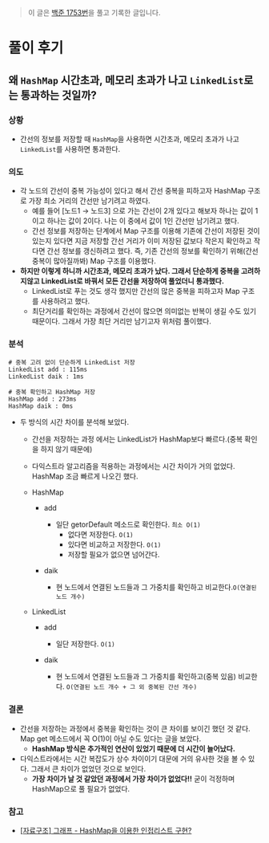 > 이 글은 [백준 1753번](https://www.acmicpc.net/problem/1753)을 풀고 기록한 글입니다.

# 풀이 후기

## 왜 `HashMap` 시간초과, 메모리 초과가 나고 `LinkedList`로는 통과하는 것일까?

### 상황

- 간선의 정보를 저장할 때 `HashMap`을 사용하면 시간초과, 메모리 초과가 나고 `LinkedList`를 사용하면 통과한다.

### 의도

- 각 노드의 간선이 중복 가능성이 있다고 해서 간선 중복을 피하고자 HashMap 구조로 가장 최소 거리의 간선만 남기려고 하였다.
  - 예를 들어 [노드1 → 노드3] 으로 가는 간선이 2개 있다고 해보자 하나는 값이 1이고 하나는 값이 2이다. 나는 이 중에서 값이 1인 간선만 남기려고 했다.
  - 간선 정보를 저장하는 단계에서 Map 구조를 이용해 기존에 간선이 저장된 것이 있는지 있다면 지금 저장할 간선 거리가 이미 저장된 값보다 작은지 확인하고 작다면 간선 정보를 갱신하려고 했다. 즉, 기존 간선의 정보를 확인하기 위해(간선 중복이 많아질까봐) Map 구조를 이용했다.
- **하지만 이렇게 하니까 시간초과, 메모리 초과가 났다. 그래서 단순하게 중복을 고려하지않고 LinkedList로 바꿔서 모든 간선을 저장하여 풀었더니 통과했다.**
  - LinkedList로 푸는 것도 생각 했지만 간선의 많은 중복을 피하고자 Map 구조를 사용하려고 했다.
  - 최단거리를 확인하는 과정에서 간선이 많으면 의미없는 반복이 생길 수도 있기 때문이다. 그래서 가장 최단 거리만 남기고자 위처럼 풀이했다.

### 분석

```
# 중복 고려 없이 단순하게 LinkedList 저장
LinkedList add : 115ms
LinkedList daik : 1ms

# 중복 확인하고 HashMap 저장
HashMap add : 273ms
HashMap daik : 0ms
```

- 두 방식의 시간 차이를 분석해 보았다.

  - 간선을 저장하는 과정 에서는 LinkedList가 HashMap보다 빠르다.(중복 확인을 하지 않기 때문에)
  - 다익스트라 알고리즘을 적용하는 과정에서는 시간 차이가 거의 없었다. HashMap 조금 빠르게 나오긴 했다.

  - HashMap

    - add

      - 일단 getorDefault 메소드로 확인한다. `최소 O(1)`
        - 없다면 저장한다. `O(1)`
        - 있다면 비교하고 저장한다. `O(1)`
        - 저장할 필요가 없으면 넘어간다.

    - daik

      - 현 노드에서 연결된 노드들과 그 가중치를 확인하고 비교한다.`O(연결된 노드 개수)`

  - LinkedList

    - add

      - 일단 저장한다. `O(1)`

    - daik
      - 현 노드에서 연결된 노드들과 그 가중치를 확인하고(중복 있음) 비교한다. `O(연결된 노드 개수 + 그 외 중복된 간선 개수)`

### 결론

- 간선을 저장하는 과정에서 중복을 확인하는 것이 큰 차이를 보이긴 했던 것 같다. Map get 메소드에서 꼭 O(1)이 아닐 수도 있다는 글을 보았다.
  - **HashMap 방식은 추가적인 연산이 있었기 때문에 더 시간이 늘어났다.**
- 다익스트라에서는 시간 복잡도가 상수 차이이기 대문에 거의 유사한 것을 볼 수 있다. 그래서 큰 차이가 없었던 것으로 보인다.
  - **가장 차이가 날 것 같았던 과정에서 가장 차이가 없었다!!** 굳이 걱정하며 HashMap으로 풀 필요가 없었다.

### 참고

- [[자료구조] 그래프 - HashMap을 이용한 인접리스트 구현?](https://velog.io/@duf7040/%EC%9E%90%EB%A3%8C%EA%B5%AC%EC%A1%B0-%EA%B7%B8%EB%9E%98%ED%94%84-HashMap%EC%9D%84-%EC%9D%B4%EC%9A%A9%ED%95%9C-%EC%9D%B8%EC%A0%91%EB%A6%AC%EC%8A%A4%ED%8A%B8-%EA%B5%AC%ED%98%84)
